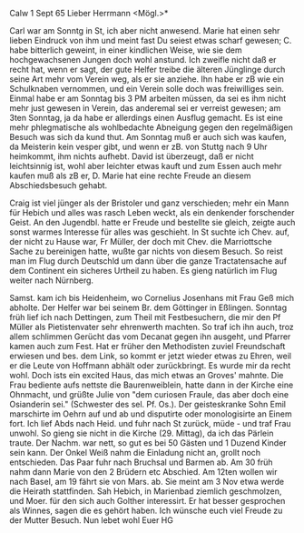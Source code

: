  Calw 1 Sept 65
Lieber Herrmann <Mögl.>*

Carl war am Sonntg in St, ich aber nicht anwesend. Marie hat einen sehr lieben Eindruck von ihm und meint fast Du seiest etwas scharf gewesen; C. habe bitterlich geweint, in einer kindlichen Weise, wie sie dem hochgewachsenen Jungen doch wohl anstund. Ich zweifle nicht daß er recht hat, wenn er sagt, der gute Helfer treibe die älteren Jünglinge durch seine Art mehr vom Verein weg, als er sie anziehe. Ihn habe er zB wie ein Schulknaben vernommen, und ein Verein solle doch was freiwilliges sein. Einmal habe er am Sonntag bis 3 PM arbeiten müssen, da sei es ihm nicht mehr just gewesen in Verein, das anderemal sei er verreist gewesen; am 3ten Sonntag, ja da habe er allerdings einen Ausflug gemacht. Es ist eine mehr phlegmatische als wohlbedachte Abneigung gegen den regelmäßigen Besuch was sich da kund thut. Am Sonntag muß er auch sich was kaufen, da Meisterin kein vesper gibt, und wenn er zB. von Stuttg nach 9 Uhr heimkommt, ihm nichts aufhebt. David ist überzeugt, daß er nicht leichtsinnig ist, wohl aber leichter etwas kauft und zum Essen auch mehr kaufen muß als zB er, D. Marie hat eine rechte Freude an diesem Abschiedsbesuch gehabt.

Craig ist viel jünger als der Bristoler und ganz verschieden; mehr ein Mann für Hebich und alles was rasch Leben weckt, als ein denkender forschender Geist. An den Jugendbl. hatte er Freude und bestellte sie gleich, zeigte auch sonst warmes Interesse für alles was geschieht. In St suchte ich Chev. auf, der nicht zu Hause war, Fr Müller, der doch mit Chev. die Marriottsche Sache zu bereinigen hatte, wußte gar nichts von diesem Besuch. So reist man im Flug durch Deutschld um dann über die ganze Tractatensache auf dem Continent ein sicheres Urtheil zu haben. Es gieng natürlich im Flug weiter nach Nürnberg.

Samst. kam ich bis Heidenheim, wo Cornelius Josenhans mit Frau Geß mich abholte. Der Helfer war bei seinem Br. dem Göttinger in Eßlingen. Sonntag früh lief ich nach Dettingen, zum Theil mit Festbesuchern, die mir den Pf Müller als Pietistenvater sehr ehrenwerth machten. So traf ich ihn auch, troz allem schlimmen Gerücht das vom Decanat gegen ihn ausgeht, und Pfarrer kamen auch zum Fest. Hat er früher den Methodisten zuviel Freundschaft erwiesen und bes. dem Link, so kommt er jetzt wieder etwas zu Ehren, weil er die Leute von Hoffmann abhält oder zurückbringt. Es wurde mir da recht wohl. Doch ists ein excited Haus, das mich etwas an Groves' mahnte. Die Frau bediente aufs nettste die Baurenweiblein, hatte dann in der Kirche eine Ohnmacht, und grüßte Julie von "dem curiosen Fraule, das aber doch eine Osianderin sei." (Schwester des sel. Pf. Os.). Der geisteskranke Sohn Emil marschirte im Oehrn auf und ab und disputirte oder monologisirte an Einem fort. Ich lief Abds nach Heid. und fuhr nach St zurück, müde - und traf Frau unwohl. So gieng sie nicht in die Kirche (29. Mittag), da ich das Pärlein traute. Der Nachm. war nett, so gut es bei 50 Gästen und 1 Duzend Kinder sein kann. Der Onkel Weiß nahm die Einladung nicht an, grollt noch entschieden. Das Paar fuhr nach Bruchsal und Barmen ab. Am 30 früh nahm dann Marie von den 2 Brüdern etc Abschied. Am 12ten wollen wir nach Basel, am 19 fährt sie von Mars. ab. Sie meint am 3 Nov etwa werde die Heirath stattfinden. Sah Hebich, in Marienbad ziemlich geschmolzen, und Moer. für den sich auch Golther interessirt. Er hat besser gesprochen als Winnes, sagen die es gehört haben. Ich wünsche euch viel Freude zu der Mutter Besuch. Nun lebet wohl
 Euer HG
